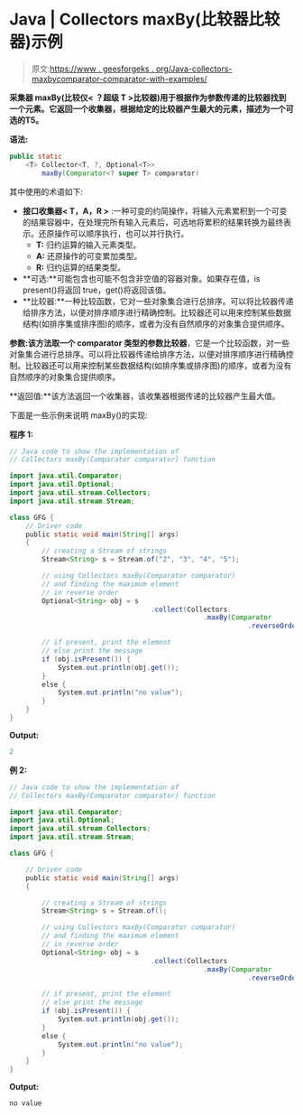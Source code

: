 # Java | Collectors maxBy(比较器比较器)示例

> 原文:[https://www . geesforgeks . org/Java-collectors-maxbycomparator-comparator-with-examples/](https://www.geeksforgeeks.org/java-collectors-maxbycomparator-comparator-with-examples/)

**采集器 maxBy(比较仪< **？超级 T** >比较器)**用于根据作为参数传递的比较器找到一个元素。它返回一个收集器，根据给定的比较器产生最大的元素，描述为一个**可选的<T>T5。**

**语法:**

```java
public static 
    <T> Collector<T, ?, Optional<T>> 
        maxBy(Comparator<? super T> comparator)

```

其中使用的术语如下:

*   **接口收集器< T，A，R >** :一种可变的约简操作，将输入元素累积到一个可变的结果容器中，在处理完所有输入元素后，可选地将累积的结果转换为最终表示。还原操作可以顺序执行，也可以并行执行。
    *   **T:** 归约运算的输入元素类型。
    *   **A:** 还原操作的可变累加类型。
    *   **R:** 归约运算的结果类型。
*   **可选:**可能包含也可能不包含非空值的容器对象。如果存在值，is present()将返回 true，get()将返回该值。
*   **比较器:**一种比较函数，它对一些对象集合进行总排序。可以将比较器传递给排序方法，以便对排序顺序进行精确控制。比较器还可以用来控制某些数据结构(如排序集或排序图)的顺序，或者为没有自然顺序的对象集合提供顺序。

**参数:**该方法取一个 comparator 类型的参数**比较器**，它是一个比较函数，对一些对象集合进行总排序。可以将比较器传递给排序方法，以便对排序顺序进行精确控制。比较器还可以用来控制某些数据结构(如排序集或排序图)的顺序，或者为没有自然顺序的对象集合提供顺序。

**返回值:**该方法返回一个收集器，该收集器根据传递的比较器产生最大值。

下面是一些示例来说明 maxBy()的实现:

**程序 1:**

```java
// Java code to show the implementation of
// Collectors maxBy(Comparator comparator) function

import java.util.Comparator;
import java.util.Optional;
import java.util.stream.Collectors;
import java.util.stream.Stream;

class GFG {
    // Driver code
    public static void main(String[] args)
    {
        // creating a Stream of strings
        Stream<String> s = Stream.of("2", "3", "4", "5");

        // using Collectors maxBy(Comparator comparator)
        // and finding the maximum element
        // in reverse order
        Optional<String> obj = s
                                   .collect(Collectors
                                                .maxBy(Comparator
                                                           .reverseOrder()));

        // if present, print the element
        // else print the message
        if (obj.isPresent()) {
            System.out.println(obj.get());
        }
        else {
            System.out.println("no value");
        }
    }
}
```

**Output:**

```java
2

```

**例 2:**

```java
// Java code to show the implementation of
// Collectors maxBy(Comparator comparator) function

import java.util.Comparator;
import java.util.Optional;
import java.util.stream.Collectors;
import java.util.stream.Stream;

class GFG {

    // Driver code
    public static void main(String[] args)
    {

        // creating a Stream of strings
        Stream<String> s = Stream.of();

        // using Collectors maxBy(Comparator comparator)
        // and finding the maximum element
        // in reverse order
        Optional<String> obj = s
                                   .collect(Collectors
                                                .maxBy(Comparator
                                                           .reverseOrder()));

        // if present, print the element
        // else print the message
        if (obj.isPresent()) {
            System.out.println(obj.get());
        }
        else {
            System.out.println("no value");
        }
    }
}
```

**Output:**

```java
no value

```